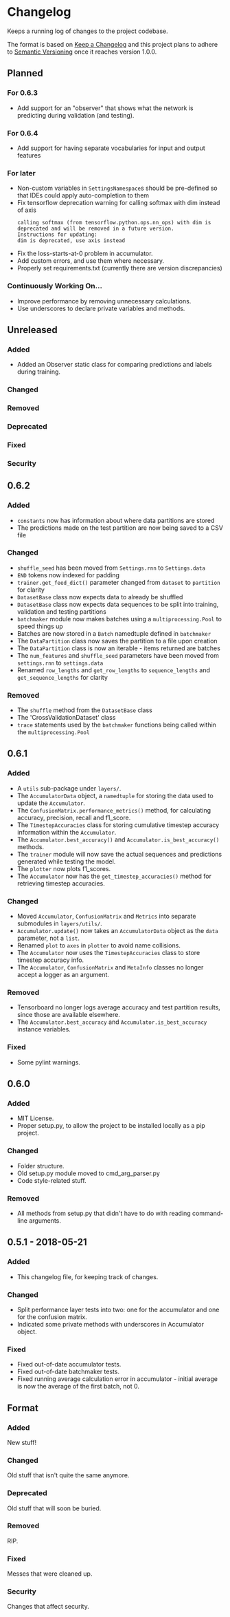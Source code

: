 # Changelog

Keeps a running log of changes to the project codebase.

The format is based on [Keep a Changelog](http://keepachangelog.com/en/1.0.0/)
and this project plans to adhere to [Semantic Versioning](http://semver.org/spec/v2.0.0.html) once it reaches version 1.0.0.

## Planned

### For 0.6.3

- Add support for an "observer" that shows what the network is predicting during validation (and testing).

### For 0.6.4

- Add support for having separate vocabularies for input and output features

### For later

- Non-custom variables in `SettingsNamespace`s should be pre-defined so that IDEs could apply auto-completion to them
- Fix tensorflow deprecation warning for calling softmax with dim instead of axis
  ```
  calling softmax (from tensorflow.python.ops.nn_ops) with dim is deprecated and will be removed in a future version.
  Instructions for updating:
  dim is deprecated, use axis instead
  ```
- Fix the loss-starts-at-0 problem in accumulator.
- Add custom errors, and use them where necessary.
- Properly set requirements.txt (currently there are version discrepancies)

### Continuously Working On...

- Improve performance by removing unnecessary calculations.
- Use underscores to declare private variables and methods.

## Unreleased

### Added

- Added an Observer static class for comparing predictions and labels during training.

### Changed

### Removed

### Deprecated

### Fixed

### Security

## 0.6.2

### Added

- `constants` now has information about where data partitions are stored
- The predictions made on the test partition are now being saved to a CSV file

### Changed

- `shuffle_seed` has been moved from `Settings.rnn` to `Settings.data`
- `END` tokens now indexed for padding
- `trainer.get_feed_dict()` parameter changed from `dataset` to `partition` for clarity
- `DatasetBase` class now expects data to already be shuffled
- `DatasetBase` class now expects data sequences to be split into training, validation and testing partitions
- `batchmaker` module now makes batches using a `multiprocessing.Pool` to speed things up
- Batches are now stored in a `Batch` namedtuple defined in `batchmaker`
- The `DataPartition` class now saves the partition to a file upon creation
- The `DataPartition` class is now an iterable - items returned are batches
- The `num_features` and `shuffle_seed` parameters have been moved from `settings.rnn` to `settings.data`
- Renamed `row_lengths` and `get_row_lengths` to `sequence_lengths` and `get_sequence_lengths` for clarity

### Removed

- The `shuffle` method from the `DatasetBase` class
- The 'CrossValidationDataset' class
- `trace` statements used by the `batchmaker` functions being called within the `multiprocessing.Pool`

## 0.6.1

### Added

- A `utils` sub-package under `layers/`.
- The `AccumulatorData` object, a `namedtuple` for storing the data used to update the `Accumulator`.
- The `ConfusionMatrix.performance_metrics()` method, for calculating accuracy, precision, recall and f1_score.
- The `TimestepAccuracies` class for storing cumulative timestep accuracy information within the `Accumulator`.
- The `Accumulator.best_accuracy()` and `Accumulator.is_best_accuracy()` methods.
- The `trainer` module will now save the actual sequences and predictions generated while testing the model.
- The `plotter` now plots f1_scores.
- The `Accumulator` now has the `get_timestep_accuracies()` method for retrieving timestep accuracies.

### Changed

- Moved `Accumulator`, `ConfusionMatrix` and `Metrics` into separate submodules in `layers/utils/`.
- `Accumulator.update()` now takes an `AccumulatorData` object as the `data` parameter, not a `list`.
- Renamed `plot` to `axes` in `plotter` to avoid name collisions.
- The `Accumulator` now uses the `TimestepAccuracies` class to store timestep accuracy info.
- The `Accumulator`, `ConfusionMatrix` and `MetaInfo` classes no longer accept a logger as an argument.

### Removed

- Tensorboard no longer logs average accuracy and test partition results, since those are available elsewhere.
- The `Accumulator.best_accuracy` and `Accumulator.is_best_accuracy` instance variables.

### Fixed

- Some pylint warnings.

## 0.6.0

### Added

- MIT License.
- Proper setup.py, to allow the project to be installed locally as a pip project.

### Changed

- Folder structure.
- Old setup.py module moved to cmd_arg_parser.py
- Code style-related stuff.

### Removed

- All methods from setup.py that didn't have to do with reading command-line arguments.

## 0.5.1 - 2018-05-21

### Added

- This changelog file, for keeping track of changes.

### Changed

- Split performance layer tests into two: one for the accumulator and one for the confusion matrix.
- Indicated some private methods with underscores in Accumulator object.

### Fixed

- Fixed out-of-date accumulator tests.
- Fixed out-of-date batchmaker tests.
- Fixed running average calculation error in accumulator - initial average is now the average of the first batch, not 0.

## Format

### Added

New stuff!

### Changed

Old stuff that isn't quite the same anymore.

### Deprecated

Old stuff that will soon be buried.

### Removed

RIP.

### Fixed

Messes that were cleaned up.

### Security

Changes that affect security.